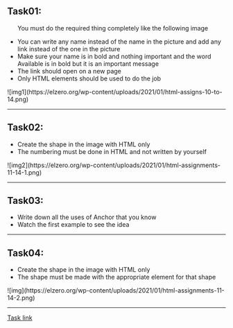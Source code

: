 <h2>Task01:</h2>
<ul>
  <p>You must do the required thing completely like the following image</p>
  <li>You can write any name instead of the name in the picture and add any link instead of the one in the picture</li>
  <li>Make sure your name is in bold and nothing important and the word Available is in bold but it is an important message</li>
  <li>The link should open on a new page</li>
  <li>Only HTML elements should be used to do the job</li>
</ul>
![img1](https://elzero.org/wp-content/uploads/2021/01/html-assigns-10-to-14.png)
<hr>
<h2>Task02:</h2>
<ul>
  <li>Create the shape in the image with HTML only</li>
  <li>The numbering must be done in HTML and not written by yourself</li>
</ul>
![img2](https://elzero.org/wp-content/uploads/2021/01/html-assignments-11-14-1.png)
<hr>
<h2>Task03:</h2>
<ul>
  <li>Write down all the uses of Anchor that you know</li>
  <li>Watch the first example to see the idea</li>
</ul>
<hr>
<h2>Task04:</h2>
<ul>
  <li>Create the shape in the image with HTML only</li>
  <li>The shape must be made with the appropriate element for that shape</li>
</ul>
![img](https://elzero.org/wp-content/uploads/2021/01/html-assignments-11-14-2.png)
<hr>
<a href="https://elzero.org/html-assignments-lesson-from-11-to-14/">Task link</a>
